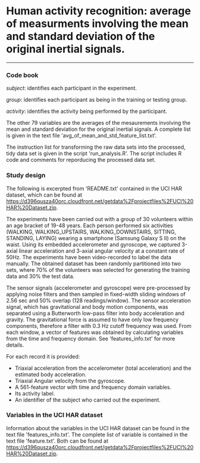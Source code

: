 # Human activity recognition: average of measurments involving the mean and standard deviation of the original inertial signals.
---
### Code book

*subject*: identifies each participant in the experiment.

*group*: identifies each participant as being in the training or testing group.

*activity*: identifies the activity being performed by the participant.

The other 79 variables are the averages of the mesaurements involving the mean and standard deviation for the original inertial signals. A complete list is given in the text file 'avg_of_mean_and_std_feature_list.txt'.

The instruction list for transforming the raw data sets into the processed, tidy data set is given in the script 'run_analysis.R'. The script includes R code and comments for reporducing the processed data set.

### Study design

The following is excerpted from 'README.txt' contained in the UCI HAR dataset, which can be found at https://d396qusza40orc.cloudfront.net/getdata%2Fprojectfiles%2FUCI%20HAR%20Dataset.zip.

The experiments have been carried out with a group of 30 volunteers within an age bracket of 19-48 years. Each person performed six activities (WALKING, WALKING_UPSTAIRS, WALKING_DOWNSTAIRS, SITTING, STANDING, LAYING) wearing a smartphone (Samsung Galaxy S II) on the waist. Using its embedded accelerometer and gyroscope, we captured 3-axial linear acceleration and 3-axial angular velocity at a constant rate of 50Hz. The experiments have been video-recorded to label the data manually. The obtained dataset has been randomly partitioned into two sets, where 70% of the volunteers was selected for generating the training data and 30% the test data. 

The sensor signals (accelerometer and gyroscope) were pre-processed by applying noise filters and then sampled in fixed-width sliding windows of 2.56 sec and 50% overlap (128 readings/window). The sensor acceleration signal, which has gravitational and body motion components, was separated using a Butterworth low-pass filter into body acceleration and gravity. The gravitational force is assumed to have only low frequency components, therefore a filter with 0.3 Hz cutoff frequency was used. From each window, a vector of features was obtained by calculating variables from the time and frequency domain. See 'features_info.txt' for more details. 

For each record it is provided:

- Triaxial acceleration from the accelerometer (total acceleration) and the estimated body acceleration.
- Triaxial Angular velocity from the gyroscope. 
- A 561-feature vector with time and frequency domain variables. 
- Its activity label. 
- An identifier of the subject who carried out the experiment.

### Variables in the UCI HAR dataset

Information about the variables in the UCI HAR dataset can be found in the text file 'features_info.txt'. The complete list of variable is contained in the text file 'feature.txt'. Both can be found at https://d396qusza40orc.cloudfront.net/getdata%2Fprojectfiles%2FUCI%20HAR%20Dataset.zip.

